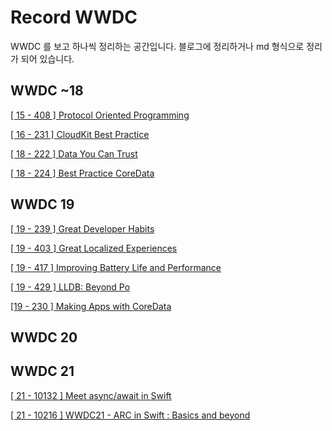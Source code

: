 # Record WWDC

WWDC 를 보고 하나씩 정리하는 공간입니다. 블로그에 정리하거나 md 형식으로 정리가 되어 있습니다.



## WWDC ~18

[[ 15 - 408 ] Protocol Oriented Programming](https://github.com/onemoonStudio/OnemoonStudioBlog/blob/main/WWDC/Protocol-Oriented-Programming.md)

[[ 16 - 231 ] CloudKit Best Practice](https://github.com/onemoonStudio/OnemoonStudioBlog/blob/main/WWDC/CloudKit-Best-Practice.md)

[[ 18 - 222 ] Data You Can Trust](https://github.com/onemoonStudio/OnemoonStudioBlog/blob/main/WWDC/Data-you-can-trust.md)

[[ 18 - 224 ] Best Practice CoreData](https://github.com/onemoonStudio/OnemoonStudioBlog/blob/main/WWDC/Best-Practice-CoreData.md)

## WWDC 19

[[ 19 - 239 ] Great Developer Habits](https://github.com/onemoonStudio/OnemoonStudioBlog/blob/main/WWDC/Great-Developer-habits.md)

[[ 19 - 403 ] Great Localized Experiences](https://github.com/onemoonStudio/OnemoonStudioBlog/blob/main/WWDC/Great-Localized-Experieces.md)

[[ 19 - 417 ] Improving Battery Life and Performance](https://github.com/onemoonStudio/OnemoonStudioBlog/blob/main/WWDC/Improving-Battery-Life-and-Performance.md)

[[ 19 - 429 ] LLDB: Beyond Po](https://github.com/onemoonStudio/OnemoonStudioBlog/blob/main/WWDC/LLDB-Beyond-Po.md)

[[19 - 230 ] Making Apps with CoreData](https://github.com/onemoonStudio/OnemoonStudioBlog/blob/main/WWDC/Making-apps-with-CoreData.md) 

## WWDC 20



## WWDC 21

[[ 21 - 10132 ] Meet async/await in Swift](https://onemoonstudio.tistory.com/16)

[[ 21 - 10216 ] WWDC21 - ARC in Swift : Basics and beyond ](https://onemoonstudio.tistory.com/17)

